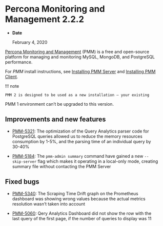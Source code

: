 # Percona Monitoring and Management 2.2.2


* **Date**

    February 4, 2020


[Percona Monitoring and Management](../) (PMM) is a free and open-source platform for managing and monitoring MySQL, MongoDB, and PostgreSQL performance.

For *PMM* install instructions, see [Installing PMM Server](../install/index-server.md) and [Installing PMM Client](../install/index-client.md).

!!! note

    PMM 2 is designed to be used as a new installation — your existing
PMM 1 environment can’t be upgraded to this version.

## Improvements and new features


* [PMM-5321](https://jira.percona.com/browse/PMM-5321): The optimization of the Query Analytics parser code for
PostgreSQL queries allowed us to reduce the memory resources consumption by
1-5%, and the parsing time of an individual query by 30-40%


* [PMM-5184](https://jira.percona.com/browse/PMM-5184): The `pmm-admin summary` command have gained a new
`--skip-server` flag which makes it operating in a local-only mode, creating
summary file without contacting the PMM Server

## Fixed bugs


* [PMM-5340](https://jira.percona.com/browse/PMM-5340): The Scraping Time Drift graph on the Prometheus dashboard
was showing wrong values because the actual metrics resolution wasn’t taken
into account


* [PMM-5060](https://jira.percona.com/browse/PMM-5060): Qery Analytics Dashboard did not show the row with the last
query of the first page, if the number of queries to display was 11
